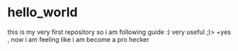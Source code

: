 # hello_world
this is my very first repository so i am following guide :) very useful ;)>
+yes , now i am feeling like i am become a pro hecker
